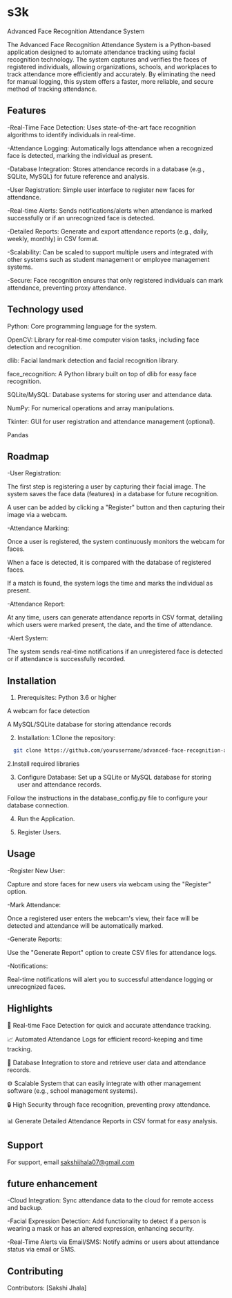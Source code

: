 # s3k
Advanced Face Recognition Attendance System

The Advanced Face Recognition Attendance System is a Python-based application designed to automate attendance tracking using facial recognition technology. The system captures and verifies the faces of registered individuals, allowing organizations, schools, and workplaces to track attendance more efficiently and accurately. By eliminating the need for manual logging, this system offers a faster, more reliable, and secure method of tracking attendance.


## Features

-Real-Time Face Detection: Uses state-of-the-art face recognition algorithms to identify individuals in real-time.

-Attendance Logging: Automatically logs attendance when a recognized face is detected, marking the individual as present.

-Database Integration: Stores attendance records in a database (e.g., SQLite, MySQL) for future reference and analysis.

-User Registration: Simple user interface to register new faces for attendance.

-Real-time Alerts: Sends notifications/alerts when attendance is marked successfully or if an unrecognized face is detected.

-Detailed Reports: Generate and export attendance reports (e.g., daily, weekly, monthly) in CSV format.

-Scalability: Can be scaled to support multiple users and integrated with other systems such as student management or employee management systems.

-Secure: Face recognition ensures that only registered individuals can mark attendance, preventing proxy attendance.

## Technology used

Python: Core programming language for the system.

OpenCV: Library for real-time computer vision tasks, including face detection and recognition.

dlib: Facial landmark detection and facial recognition library.

face_recognition: A Python library built on top of dlib for easy face recognition.

SQLite/MySQL: Database systems for storing user and attendance data.

NumPy: For numerical operations and array manipulations.

Tkinter: GUI for user registration and attendance management (optional).

Pandas

## Roadmap

-User Registration:

The first step is registering a user by capturing their facial image. The system saves the face data (features) in a database for future recognition.

A user can be added by clicking a "Register" button and then capturing their image via a webcam.

-Attendance Marking:

Once a user is registered, the system continuously monitors the webcam for faces.

When a face is detected, it is compared with the database of registered faces.

If a match is found, the system logs the time and marks the individual as present.

-Attendance Report:

At any time, users can generate attendance reports in CSV format, detailing which users were marked present, the date, and the time of attendance.

-Alert System:

The system sends real-time notifications if an unregistered face is detected or if attendance is successfully recorded.


## Installation

1. Prerequisites:
Python 3.6 or higher

A webcam for face detection

A MySQL/SQLite database for storing attendance records

2. Installation:
 1.Clone the repository:

```bash
  git clone https://github.com/yourusername/advanced-face-recognition-attendance.git
```
 2.Install required libraries

3. Configure Database:
Set up a SQLite or MySQL database for storing user and attendance records.

Follow the instructions in the database_config.py file to configure your database connection.

4. Run the Application.

5. Register Users.

    
## Usage

-Register New User:

Capture and store faces for new users via webcam using the "Register" option.

-Mark Attendance:

Once a registered user enters the webcam's view, their face will be detected and attendance will be automatically marked.

-Generate Reports:

Use the "Generate Report" option to create CSV files for attendance logs.

-Notifications:

Real-time notifications will alert you to successful attendance logging or unrecognized faces.




## Highlights
🎥 Real-time Face Detection for quick and accurate attendance tracking.

📈 Automated Attendance Logs for efficient record-keeping and time tracking.

💾 Database Integration to store and retrieve user data and attendance records.

⚙️ Scalable System that can easily integrate with other management software (e.g., school management systems).

🔒 High Security through face recognition, preventing proxy attendance.

📊 Generate Detailed Attendance Reports in CSV format for easy analysis.




## Support

For support, email sakshijhala07@gmail.com 


## future enhancement

-Cloud Integration: Sync attendance data to the cloud for remote access and backup.

-Facial Expression Detection: Add functionality to detect if a person is wearing a mask or has an altered expression, enhancing security.

-Real-Time Alerts via Email/SMS: Notify admins or users about attendance status via email or SMS.


## Contributing
Contributors:
[Sakshi Jhala]
